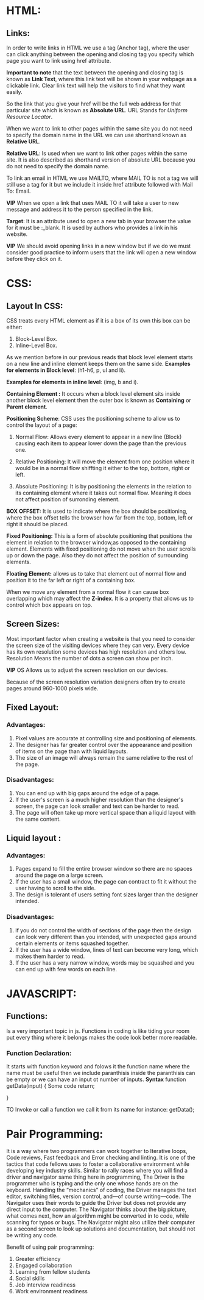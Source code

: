 # HTML:
## Links:
In order to write links in HTML we use a tag (Anchor tag), where the user can click anything between the opening and closing tag you specify which page you want to link using href attribute.

**Important to note** that the text between the opening and closing tag is known as **Link Text**, where this link text will be shown in your webpage as a clickable link. Clear link text will help the visitors to find what they want easily.

So the link that you give your href will be the full web address for that particular site which is known as **Absolute URL**. URL Stands for *Uniform Resource Locator*.

When we want to link to other pages within the same site you do not need to specify the domain name in the URL we can use shorthand known as **Relative URL**.

**Relative URL**: Is used when we want to link other pages within the same site. It is also described as shorthand version of absolute URL because you do not need to specify the domain name.

To link an email in HTML we use MAILTO, where MAIL TO is not a tag we will still use a tag for it but we include it inside href attribute followed with Mail To: Email.

**VIP** When we open a link that uses MAIL TO it will take a user to new message and address it to the person specified in the link.

**Target**: It is an attribute used to open a new tab in your browser the value for it must be :_blank. It is used by authors who provides a link in his website.

**VIP** We should avoid opening links in a new window but if we do we must consider good practice to inform users that the link will open a new window before they click on it.

# CSS:
## Layout In CSS:
CSS treats every HTML element as if it is a box of its own this box can be either:
1. Block-Level Box.
2. Inline-Level Box.

As we mention before in our previous reads that block level element starts on a new line and inline element keeps them on the same side.
**Examples for elements in Block level**: 
(h1-h6, p, ul and li).

**Examples for elements in inline level**:
(img, b and i).

**Containing Element :** 
It occurs when a block level element sits inside another block level element then the outer box is known as **Containing** or **Parent element**.

**Positioning Scheme**:
CSS uses the positioning scheme to allow us to control the layout of a page:
 1. Normal Flow: Allows every element to appear in a new line (Block) causing each item to appear lower down the page than the previous one.

 2. Relative Positioning: It will move the element from one position where it would be in a normal flow shiffting it either to the top, bottom, right or left.

 3. Absolute Positioning: It is by positioning the elements in the relation to its containing element where it takes out normal flow. Meaning it does not affect position of surronding element.

**BOX OFFSET:**
It is used to indicate where the box should be positioning, where the box offset tells the browser how far from the top, bottom, left or right it should be placed.

**Fixed Positioning:** This is a form of absolute positioning that positions the element in relation to the browser window,as opposed to the containing element. Elements with fixed positioning do not move when the user scrolls up or down the page. Also they do not affect the position of surrounding elements.

**Floating Element:** allows us to take that element out of normal flow and position it to the far left or right of a containing box.

When we move any element from a normal flow it can cause box overlapping which may affect the **Z-index**. It is a property that allows us to control which box appears on top.

## Screen Sizes:
Most important factor when creating a website is that you need to consider the screen size of the visiting devices where they can very. Every device has its own resolution some devices has high resolution and others low. Resolution Means the number of dots a screen can show per inch.

**VIP** OS Allows us to adjust the screen resolution on our devices.

Because of the screen resolution variation designers often try to create pages around 960-1000 pixels wide.

## Fixed Layout:
### Advantages:
1. Pixel values are accurate at controlling size and positioning of elements.
2. The designer has far greater control over the appearance and position of items on the page than with liquid layouts.
3. The size of an image will always remain the same relative to the rest of the page.

### Disadvantages:
1. You can end up with big gaps around the edge of a page.
2. If the user's screen is a much higher resolution than the designer's screen, the page can look smaller and text can be harder to read.
3. The page will often take up more vertical space than a liquid layout with the same content.

## Liquid layout :
### Advantages:
1. Pages expand to fill the entire browser window so there are no spaces around the page on a large screen.
2. If the user has a small window, the page can contract to fit it without the user having to scroll to the side.
3. The design is tolerant of users setting font sizes larger than the designer intended.

### Disadvantages:
1. if you do not control the width of sections of the page then the design can look very different than you intended, with unexpected gaps around certain elements or items squashed together.
2. If the user has a wide window, lines of text can become very long, which makes them harder to read.
3. If the user has a very narrow window, words may be squashed and you can end up with few words on each line.

# JAVASCRIPT:
## Functions: 
Is a very important topic in js. Functions in coding is like tiding your room put every thing where it belongs makes the code look better more readable.

### Function Declaration:
It starts with function keyword and folows it the function name where the name must be useful then we include paranthisis inside the paranthisis can be empty or we can have an input ot number of inputs.
**Syntax**
function getData(input)
{
    Some code
    return;

}

TO Invoke or call a function we call it from its name for instance:
getData();

# Pair Programming:
It is a way where two programmers can work together to Iterative loops, Code reviews, Fast feedback and Error checking and linting. It is one of the tactics that code fellows uses to foster a collaborative environment while developing key industry skills. Similar to rally races where you will find a driver and navigator same thing here in programming, The Driver is the programmer who is typing and the only one whose hands are on the keyboard. Handling the “mechanics” of coding, the Driver manages the text editor, switching files, version control, and—of course writing—code. The Navigator uses their words to guide the Driver but does not provide any direct input to the computer. The Navigator thinks about the big picture, what comes next, how an algorithm might be converted in to code, while scanning for typos or bugs. The Navigator might also utilize their computer as a second screen to look up solutions and documentation, but should not be writing any code.

Benefit of using pair programming:
1. Greater efficiency
2. Engaged collaboration
3. Learning from fellow students
4. Social skills
5. Job interview readiness
6. Work environment readiness

